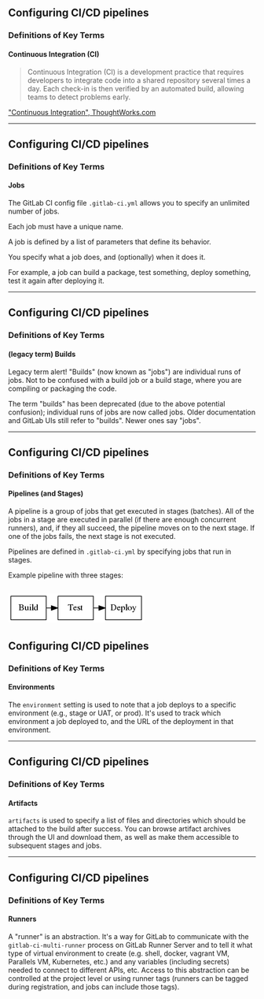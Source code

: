 ## Configuring CI/CD pipelines
### Definitions of Key Terms
#### Continuous Integration (CI)

> Continuous Integration (CI) is a development practice that requires
> developers to integrate code into a shared repository several times
> a day. Each check-in is then verified by an automated build, allowing
> teams to detect problems early.

["Continuous Integration", ThoughtWorks.com](https://www.thoughtworks.com/continuous-integration)

---
## Configuring CI/CD pipelines
### Definitions of Key Terms
#### Jobs

The GitLab CI config file `.gitlab-ci.yml` allows you to specify an
unlimited number of jobs.

Each job must have a unique name.

A job is defined by a list of parameters that define its behavior.

You specify what a job does, and (optionally) when it does it.

For example, a job can build a package, test something, deploy something,
test it again after deploying it.

---
## Configuring CI/CD pipelines
### Definitions of Key Terms
#### (legacy term) Builds

Legacy term alert! "Builds" (now known as "jobs") are individual runs of jobs.
Not to be confused with a build job or a build stage, where
you are compiling or packaging the code.

The term "builds" has been deprecated (due to the above potential
confusion); individual runs of jobs are now called jobs.
Older documentation and GitLab UIs still refer to "builds".
Newer ones say "jobs".

---
## Configuring CI/CD pipelines
### Definitions of Key Terms
#### Pipelines (and Stages)

A pipeline is a group of jobs that get executed in stages (batches).
All of the jobs in a stage are executed in parallel (if there are enough concurrent runners), and, if they all succeed, the pipeline moves on to the next stage.
If one of the jobs fails, the next stage is not executed.

Pipelines are defined in `.gitlab-ci.yml` by specifying jobs that run in stages.

Example pipeline with three stages: 

![3-stage-pipeline](img/build-test-deploy.png)
---
## Configuring CI/CD pipelines
### Definitions of Key Terms
#### Environments

The `environment` setting is used to note that a job deploys to a specific environment (e.g., stage or UAT, or prod).
It's used to track which environment a job deployed to, and the URL of the deployment in that environment.

---
## Configuring CI/CD pipelines
### Definitions of Key Terms
#### Artifacts

`artifacts` is used to specify a list of files and directories which should be attached to the build after success. You can browse artifact archives through the UI and download them, as well as make them accessible to subsequent stages and jobs.

---
## Configuring CI/CD pipelines
### Definitions of Key Terms
#### Runners

A "runner" is an abstraction.
It's a way for GitLab to communicate with the `gitlab-ci-multi-runner` process on GitLab Runner Server and to tell it what type of virtual environment to create (e.g. shell, docker, vagrant VM, Parallels VM, Kubernetes, etc.) and any variables (including secrets) needed to connect to different APIs, etc.
Access to this abstraction can be controlled at the project level or using runner tags (runners can be tagged during registration, and jobs can include those tags).
